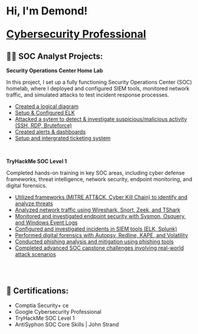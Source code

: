 <h1>Hi, I'm Demond!

  
<a href="https://www.linkedin.com/in/demond-mack-47b7632a9/">Cybersecurity Professional</a>

<h2>👨‍💻 SOC Analyst Projects:</h2>

<b>Security Operations Center Home Lab</b>

In this project, I set up a fully functioning Security Operations Center (SOC) homelab, where I deployed and configured SIEM tools, monitored network traffic, and simulated attacks to test incident response processes.
  - [Created a logical diagram](https://github.com/DemondMack/SecurityOperationsCenterHomeLab)
  - [Setup & Configured ELK](https://github.com/DemondMack/SecurityOperationsCenterHomeLab)
  - [Attacked a sytem to detect & investigate suspicious/malicious activity (SSH, RDP, Bruteforce)](https://github.com/DemondMack/SecurityOperationsCenterHomeLab)
  - [Created alerts & dashboards](https://github.com/DemondMack/SecurityOperationsCenterHomeLab)
  - [Setup and intergrated ticketing system](https://github.com/DemondMack/SecurityOperationsCenterHomeLab)
<br/>


<b>TryHackMe SOC Level 1</b>

Completed hands-on training in key SOC areas, including cyber defense frameworks, threat intelligence, network security, endpoint monitoring, and digital forensics.
  - [Utilized frameworks (MITRE ATT&CK, Cyber Kill Chain) to identify and analyze threats](https://github.com/DemondMack/SecurityOperationsCenterHomeLab)
  - [Analyzed network traffic using Wireshark, Snort, Zeek, and TShark](https://github.com/DemondMack/SecurityOperationsCenterHomeLab)
  - [Monitored and investigated endpoint security with Sysmon, Osquery, and Windows Event Logs](https://github.com/DemondMack/SecurityOperationsCenterHomeLab)
  - [Configured and investigated incidents in SIEM tools (ELK, Splunk)](https://github.com/DemondMack/SecurityOperationsCenterHomeLab)
  - [Performed digital forensics with Autopsy, Redline, KAPE, and Volatility](https://github.com/DemondMack/SecurityOperationsCenterHomeLab)
  - [Conducted phishing analysis and mitigation using phishing tools](https://github.com/DemondMack/SecurityOperationsCenterHomeLab)
  - [Completed advanced SOC capstone challenges involving real-world attack scenarios](https://github.com/DemondMack/SecurityOperationsCenterHomeLab)
<br />
<br />
    
 
  


<h2>📜 Certifications:</h2>

- Comptia Security+ ce
- Google Cybersecurity Professional
- TryHackMe SOC Level 1
- AntiSyphon SOC Core Skills | John Strand

[twitter]: https://twitter.com/joshmadakor
[youtube]: https://www.youtube.com/c/joshmadakor
[instagram]: https://www.instagram.com/joshmadakor/
[linkedin]: https://linkedin.com/in/joshmadakor
